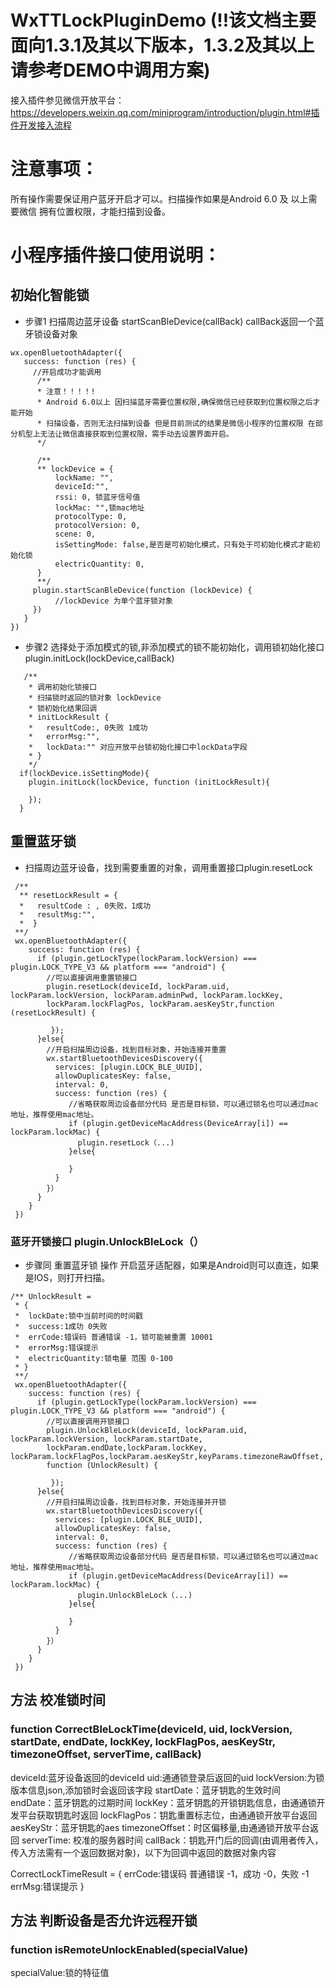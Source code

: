 # WxTTLockPluginDemo (!!该文档主要面向1.3.1及其以下版本，1.3.2及其以上请参考DEMO中调用方案)
接入插件参见微信开放平台：https://developers.weixin.qq.com/miniprogram/introduction/plugin.html#插件开发接入流程
# **注意事项**：
所有操作需要保证用户蓝牙开启才可以。扫描操作如果是Android 6.0 及 以上需要微信 拥有位置权限，才能扫描到设备。

# 小程序插件接口使用说明：
## 初始化智能锁
* 步骤1 扫描周边蓝牙设备
startScanBleDevice(callBack) 
callBack返回一个蓝牙锁设备对象
```
wx.openBluetoothAdapter({
   success: function (res) {
     //开启成功才能调用
      /**
      * 注意！！！！!
      * Android 6.0以上 因扫描蓝牙需要位置权限,确保微信已经获取到位置权限之后才能开始    
      * 扫描设备，否则无法扫描到设备 但是目前测试的结果是微信小程序的位置权限 在部分机型上无法让微信直接获取到位置权限，需手动去设置界面开启。
      */
      
      /**
      ** lockDevice = {
          lockName: "",
          deviceId:"",
          rssi: 0, 锁蓝牙信号值
          lockMac: "",锁mac地址
          protocolType: 0,
          protocolVersion: 0,
          scene: 0,
          isSettingMode: false,是否是可初始化模式，只有处于可初始化模式才能初始化锁
          electricQuantity: 0,
      }
      **/
     plugin.startScanBleDevice(function (lockDevice) {
          //lockDevice 为单个蓝牙锁对象
     })
   }
})
```
* 步骤2 选择处于添加模式的锁,非添加模式的锁不能初始化，调用锁初始化接口 plugin.initLock(lockDevice,callBack)
```
   /**
    * 调用初始化锁接口 
    * 扫描锁时返回的锁对象 lockDevice
    * 锁初始化结果回调 
    * initLockResult {
    *   resultCode:, 0失败 1成功
    *   errorMsg:"",
    *   lockData:"" 对应开放平台锁初始化接口中lockData字段
    * }
    */
  if(lockDevice.isSettingMode){
    plugin.initLock(lockDevice, function (initLockResult){
      
    });
  }
  ```
  ## 重置蓝牙锁
  *  扫描周边蓝牙设备，找到需要重置的对象，调用重置接口plugin.resetLock
  ```
   /**
    ** resetLockResult = {
    *   resultCode : , 0失败，1成功
    *   resultMsg:"",
    *  }
   **/
   wx.openBluetoothAdapter({
      success: function (res) {
        if (plugin.getLockType(lockParam.lockVersion) === plugin.LOCK_TYPE_V3 && platform === "android") {
          //可以直接调用重置锁接口
          plugin.resetLock(deviceId, lockParam.uid, lockParam.lockVersion, lockParam.adminPwd, lockParam.lockKey,
          lockParam.lockFlagPos, lockParam.aesKeyStr,function (resetLockResult) {

           });
        }else{
          //开启扫描周边设备，找到目标对象，开始连接并重置
          wx.startBluetoothDevicesDiscovery({
            services: [plugin.LOCK_BLE_UUID],
            allowDuplicatesKey: false,
            interval: 0,
            success: function (res) {
               //省略获取周边设备部分代码 是否是目标锁，可以通过锁名也可以通过mac地址，推荐使用mac地址。
               if (plugin.getDeviceMacAddress(DeviceArray[i]) == lockParam.lockMac) {
                 plugin.resetLock（...)
               }else{
               
               }
            }
          }）
        }
      }
   })
  ```
  ### 蓝牙开锁接口 plugin.UnlockBleLock（）
  * 步骤同 重置蓝牙锁 操作  开启蓝牙适配器，如果是Android则可以直连，如果是IOS，则打开扫描。
  ```
  /** UnlockResult = 
   * {
   *  lockDate:锁中当前时间的时间戳 
   *  success:1成功 0失败
   *  errCode:错误码 普通错误 -1，锁可能被重置 10001
   *  errorMsg:错误提示
   *  electricQuantity:锁电量 范围 0-100
   * }
   **/
   wx.openBluetoothAdapter({
      success: function (res) {
        if (plugin.getLockType(lockParam.lockVersion) === plugin.LOCK_TYPE_V3 && platform === "android") {
          //可以直接调用开锁接口
          plugin.UnlockBleLock(deviceId, lockParam.uid, lockParam.lockVersion, lockParam.startDate, 
          lockParam.endDate,lockParam.lockKey, lockParam.lockFlagPos,lockParam.aesKeyStr,keyParams.timezoneRawOffset,
          function (UnlockResult) {
          
           });
        }else{
          //开启扫描周边设备，找到目标对象，开始连接并开锁
          wx.startBluetoothDevicesDiscovery({
            services: [plugin.LOCK_BLE_UUID],
            allowDuplicatesKey: false,
            interval: 0,
            success: function (res) {
               //省略获取周边设备部分代码 是否是目标锁，可以通过锁名也可以通过mac地址，推荐使用mac地址。
               if (plugin.getDeviceMacAddress(DeviceArray[i]) == lockParam.lockMac) {
                 plugin.UnlockBleLock（...)
               }else{
               
               }
            }
          }）
        }
      }
   })
  ```

## 方法 校准锁时间
### function CorrectBleLockTime(deviceId, uid, lockVersion, startDate, endDate, lockKey, lockFlagPos, aesKeyStr, timezoneOffset, serverTime, callBack)
deviceId:蓝牙设备返回的deviceId
uid:通通锁登录后返回的uid
lockVersion:为锁版本信息json,添加锁时会返回该字段
startDate：蓝牙钥匙的生效时间
endDate：蓝牙钥匙的过期时间
lockKey：蓝牙钥匙的开锁钥匙信息，由通通锁开发平台获取钥匙时返回
lockFlagPos：钥匙重置标志位，由通通锁开放平台返回
aesKeyStr：蓝牙钥匙的aes
timezoneOffset：时区偏移量,由通通锁开放平台返回
serverTime: 校准的服务器时间
callBack：钥匙开门后的回调(由调用者传入，传入方法需有一个返回数据对象)，以下为回调中返回的数据对象内容

CorrectLockTimeResult = 
{
  errCode:错误码 普通错误 -1，成功 -0，失败 -1
  errMsg:错误提示
}

## 方法 判断设备是否允许远程开锁
### function isRemoteUnlockEnabled(specialValue)
specialValue:锁的特征值
